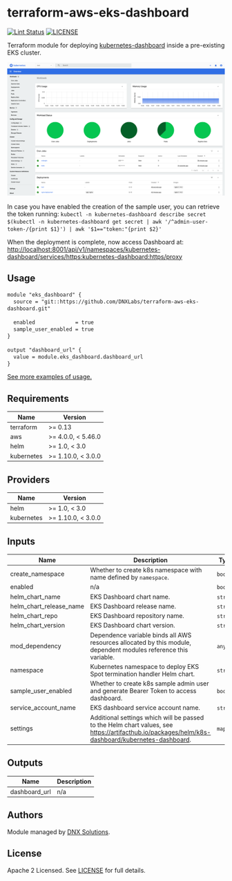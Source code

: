 # terraform-aws-eks-dashboard

[![Lint Status](https://github.com/DNXLabs/terraform-aws-eks-dashboard/workflows/Lint/badge.svg)](https://github.com/DNXLabs/terraform-aws-eks-dashboard/actions)
[![LICENSE](https://img.shields.io/github/license/DNXLabs/terraform-aws-eks-dashboard)](https://github.com/DNXLabs/terraform-aws-eks-dashboard/blob/master/LICENSE)

Terraform module for deploying [kubernetes-dashboard](https://github.com/kubernetes/dashboard)  inside a pre-existing EKS cluster.

![Dashboard UI workloads page](images/dashboard-ui.png)

In case you have enabled the creation of the sample user, you can retrieve the token running:
`kubectl -n kubernetes-dashboard describe secret $(kubectl -n kubernetes-dashboard get secret | awk '/^admin-user-token-/{print $1}') | awk '$1=="token:"{print $2}'`

When the deployment is complete, now access Dashboard at:
[http://localhost:8001/api/v1/namespaces/kubernetes-dashboard/services/https:kubernetes-dashboard:https/proxy](http://localhost:8001/api/v1/namespaces/kubernetes-dashboard/services/https:kubernetes-dashboard:https/proxy)

## Usage
```
module "eks_dashboard" {
  source = "git::https://github.com/DNXLabs/terraform-aws-eks-dashboard.git"

  enabled             = true
  sample_user_enabled = true
}

output "dashboard_url" {
  value = module.eks_dashboard.dashboard_url
}
```

[See more examples of usage.](https://github.com/DNXLabs/terraform-aws-eks-dashboard/tree/master/examples)

<!--- BEGIN_TF_DOCS --->

## Requirements

| Name | Version |
|------|---------|
| terraform | >= 0.13 |
| aws | >= 4.0.0, < 5.46.0 |
| helm | >= 1.0, < 3.0 |
| kubernetes | >= 1.10.0, < 3.0.0 |

## Providers

| Name | Version |
|------|---------|
| helm | >= 1.0, < 3.0 |
| kubernetes | >= 1.10.0, < 3.0.0 |

## Inputs

| Name | Description | Type | Default | Required |
|------|-------------|------|---------|:--------:|
| create\_namespace | Whether to create k8s namespace with name defined by `namespace`. | `bool` | `true` | no |
| enabled | n/a | `bool` | `true` | no |
| helm\_chart\_name | EKS Dashboard chart name. | `string` | `"kubernetes-dashboard"` | no |
| helm\_chart\_release\_name | EKS Dashboard release name. | `string` | `"kubernetes-dashboard"` | no |
| helm\_chart\_repo | EKS Dashboard repository name. | `string` | `"https://kubernetes.github.io/dashboard"` | no |
| helm\_chart\_version | EKS Dashboard chart version. | `string` | `"4.0.0"` | no |
| mod\_dependency | Dependence variable binds all AWS resources allocated by this module, dependent modules reference this variable. | `any` | `null` | no |
| namespace | Kubernetes namespace to deploy EKS Spot termination handler Helm chart. | `string` | `"kubernetes-dashboard"` | no |
| sample\_user\_enabled | Whether to create k8s sample admin user and generate Bearer Token to access dashboard. | `bool` | `false` | no |
| service\_account\_name | EKS dashboard service account name. | `string` | `"kubernetes-dashboard"` | no |
| settings | Additional settings which will be passed to the Helm chart values, see https://artifacthub.io/packages/helm/k8s-dashboard/kubernetes-dashboard. | `map` | `{}` | no |

## Outputs

| Name | Description |
|------|-------------|
| dashboard\_url | n/a |

<!--- END_TF_DOCS --->

## Authors

Module managed by [DNX Solutions](https://github.com/DNXLabs).

## License

Apache 2 Licensed. See [LICENSE](https://github.com/DNXLabs/terraform-aws-eks-dashboard/blob/master/LICENSE) for full details.